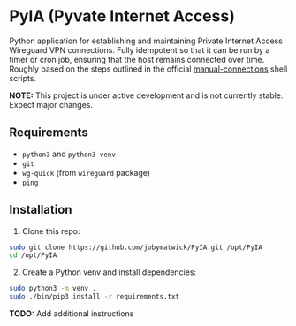 # PyIA (Pyvate Internet Access)
Python application for establishing and maintaining Private Internet Access
Wireguard VPN connections. Fully idempotent so that it can be run by a timer or
cron job, ensuring that the host remains connected over time. Roughly based on
the steps outlined in the official
[manual-connections](https://github.com/pia-foss/manual-connections) shell
scripts.

**NOTE:** This project is under active development and is not currently stable.
Expect major changes.

## Requirements
- `python3` and `python3-venv`
- `git`
- `wg-quick` (from `wireguard` package)
- `ping`

## Installation
1. Clone this repo:
```bash
sudo git clone https://github.com/jobymatwick/PyIA.git /opt/PyIA
cd /opt/PyIA
```

2. Create a Python venv and install dependencies:
```bash
sudo python3 -m venv .
sudo ./bin/pip3 install -r requirements.txt
```

**TODO:** Add additional instructions
